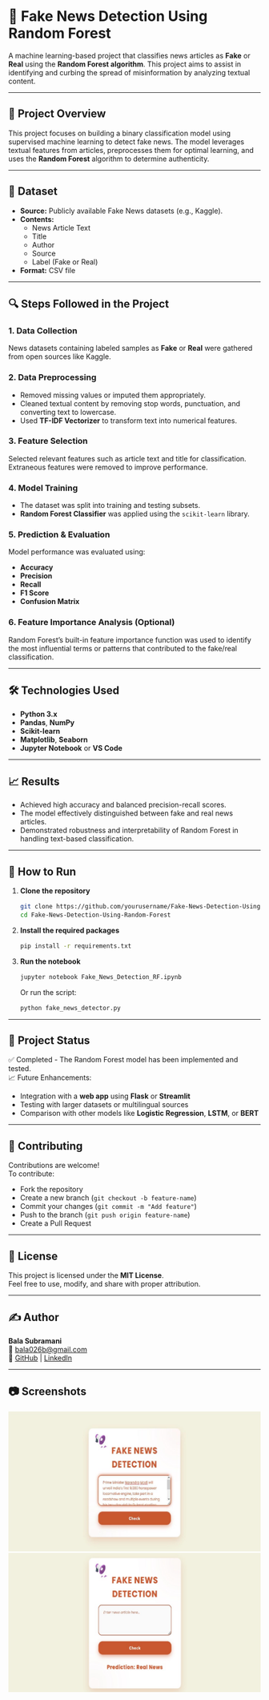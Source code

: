 
# 📰 Fake News Detection Using Random Forest

A machine learning-based project that classifies news articles as **Fake** or **Real** using the **Random Forest algorithm**. This project aims to assist in identifying and curbing the spread of misinformation by analyzing textual content.

---

## 📌 Project Overview

This project focuses on building a binary classification model using supervised machine learning to detect fake news. The model leverages textual features from articles, preprocesses them for optimal learning, and uses the **Random Forest** algorithm to determine authenticity.

---

## 📂 Dataset

- **Source:** Publicly available Fake News datasets (e.g., Kaggle).
- **Contents:**
  - News Article Text
  - Title
  - Author
  - Source
  - Label (Fake or Real)
- **Format:** CSV file

---

## 🔍 Steps Followed in the Project

### 1. Data Collection  
News datasets containing labeled samples as **Fake** or **Real** were gathered from open sources like Kaggle.

### 2. Data Preprocessing  
- Removed missing values or imputed them appropriately.  
- Cleaned textual content by removing stop words, punctuation, and converting text to lowercase.  
- Used **TF-IDF Vectorizer** to transform text into numerical features.

### 3. Feature Selection  
Selected relevant features such as article text and title for classification. Extraneous features were removed to improve performance.

### 4. Model Training  
- The dataset was split into training and testing subsets.
- **Random Forest Classifier** was applied using the `scikit-learn` library.

### 5. Prediction & Evaluation  
Model performance was evaluated using:
- **Accuracy**
- **Precision**
- **Recall**
- **F1 Score**
- **Confusion Matrix**

### 6. Feature Importance Analysis (Optional)  
Random Forest’s built-in feature importance function was used to identify the most influential terms or patterns that contributed to the fake/real classification.

---

## 🛠 Technologies Used

- **Python 3.x**
- **Pandas**, **NumPy**
- **Scikit-learn**
- **Matplotlib**, **Seaborn**
- **Jupyter Notebook** or **VS Code**

---

## 📈 Results

- Achieved high accuracy and balanced precision-recall scores.
- The model effectively distinguished between fake and real news articles.
- Demonstrated robustness and interpretability of Random Forest in handling text-based classification.

---

## 🚀 How to Run

1. **Clone the repository**
   ```bash
   git clone https://github.com/yourusername/Fake-News-Detection-Using-Random-Forest.git
   cd Fake-News-Detection-Using-Random-Forest
   ```

2. **Install the required packages**
   ```bash
   pip install -r requirements.txt
   ```

3. **Run the notebook**
   ```bash
   jupyter notebook Fake_News_Detection_RF.ipynb
   ```

   Or run the script:
   ```bash
   python fake_news_detector.py
   ```

---

## 📌 Project Status

✅ Completed - The Random Forest model has been implemented and tested.  
📈 Future Enhancements:
- Integration with a **web app** using **Flask** or **Streamlit**
- Testing with larger datasets or multilingual sources
- Comparison with other models like **Logistic Regression**, **LSTM**, or **BERT**

---

## 🤝 Contributing

Contributions are welcome!  
To contribute:
- Fork the repository
- Create a new branch (`git checkout -b feature-name`)
- Commit your changes (`git commit -m "Add feature"`)
- Push to the branch (`git push origin feature-name`)
- Create a Pull Request

---

## 📃 License

This project is licensed under the **MIT License**.  
Feel free to use, modify, and share with proper attribution.

---

## ✍️ Author

**Bala Subramani**  
📧 bala026b@gmail.com  
🔗 [GitHub](https://github.com/bbalasubramani) | [LinkedIn](https://linkedin.com/in/balasubramani-dev)

---

## 📷 Screenshots

![Dashboard Screenshot](images/news1.jpg)
![Dashboard Screenshot](images/news2.jpg)
